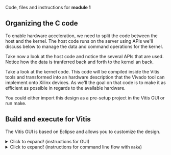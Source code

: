 Code, files and instructions for **module 1**

## Organizing the C code
To enable hardware acceleration, we need to split the code between the host and the kernel.  The host code runs on the server using APIs we'll discuss below to manage the data and command operations for the kernel.

Take now a look at the host code and notice the several APIs that are used.
Notice how the data is tranferred back and forth to the kernel an back.

Take a look at the kernel code.  This code will be compiled inside the Vitis tools and transformed into an hardware description that the Vivado tool can implement onto Xilinx devices. As we'll the goal on that code is to make it as efficient as possible in regards to the available hardware.

You could either import this design as a pre-setup project in the Vitis GUI or run make.
## Build and execute for Vitis
The Vitis GUI is based on Eclipse and allows you to customize the design.
<details>
  <summary>Click to expand! (instructions for GUI)</summary>
  
   ### Using Vitis via the GUI
   1. Open a terminal
   2. Setup and launch Vitis  
   3. "File" menu -> "Import..." <a href="../images/gui1_import.png">(image)</a>
   4. Accept the default of the Vitis project exported zip file and click "Next" <a href="../images/gui2_next.png">(image)</a>
   5. Click "Browse" on the next window and navigate to the ./docs/module1_baseline/project directory <a href="../images/gui3_browse.png">(image)</a>
   6. Select the vitis_export_archive.ide.zip and click "Okay" <a href="../images/gui4_zip.png">(image)</a>
   7. Next window click "Finish" <a href="../images/gui5_finish.png">(image)</a>
    
   ### Setting up the Platform
   1. On the center window pane, click on the triple dot icon (<code>...</code>) right after the platform link <a href="../images/gui6_platform.png">(image)</a>
   2. Navigate to specify the platform accessible from your system
    
   ### Running the design
   Notice the "Assistant" window pane with its 3 main flow steps
   1. Emulation-SW: to validate the design at the fucntional level
   2. Emulation-HW: compile the kernel into a cycle accurate representation to better gauge metrics
   3. Hardware: to launch the full compilation and generate a bitstream
 
</details>

<details>
  <summary>Click to expand! (instructions for command line flow with <code>make</code>)</summary>
  
    ## Using **make**
    1. Open a terminal
    2. Setup Vitis
    3. Navigate to ./build
    4. Run make
       * make 
         * Without options, it will show the help
       * make build TARGET=sw_emu|hw_emu|hw
         * Builds for software or hardware emulation. The "hw" option runs the full compilation.
       * make run TARGET=sw_emu|hw_emu|hw
         * Executes for software or hardware emulation with "hw" running on the card after full compilation
	     * make clean
	       * delete files to start from a clean context
         
</details>
